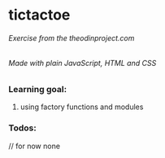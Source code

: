 # tictactoe
###### Exercise from the theodinproject.com
###### Made with plain JavaScript, HTML and CSS

### Learning goal:
1. using factory functions and modules

### Todos:
// for now none
